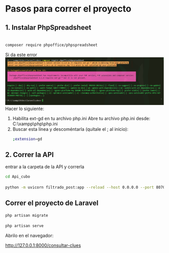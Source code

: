 # Pasos para correr el proyecto 

## 1. Instalar PhpSpreadsheet
```bash

composer require phpoffice/phpspreadsheet

```

Si da este error ![alt text](image.png)
Hacer lo siguiente:
1. Habilita ext-gd en tu archivo php.ini
Abre tu archivo php.ini desde: C:\xampp\php\php.ini
2. Buscar esta línea y descoméntarla (quítale el ; al inicio): 
    ```bash
    ;extension=gd
    ```

## 2. Correr la API

entrar a la carpeta de la API y correrla

```bash
cd Api_cubo

python -m uvicorn filtrado_post:app --reload --host 0.0.0.0 --port 8070

```

## Correr el proyecto de Laravel 
```bash
php artisan migrate 

php artisan serve 
```
Abrilo en el navegador:

http://127.0.0.1:8000/consultar-clues

